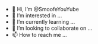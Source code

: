 - 👋 Hi, I’m @SmoofeYouYube
- 👀 I’m interested in ...
- 🌱 I’m currently learning ...
- 💞️ I’m looking to collaborate on ...
- 📫 How to reach me ...

<!---im from Russha
SmoofeYouYube/SmoofeYouYube is a ✨ special ✨ repository because its `README.md` (this file) appears on your GitHub profile.
You can click the Preview link to take a look at your changes.
--->
